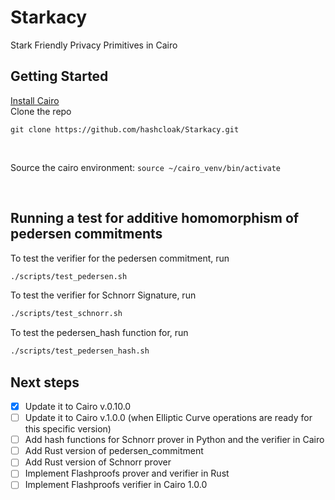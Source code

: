 # Starkacy
Stark Friendly Privacy Primitives in Cairo

## Getting Started
[Install Cairo](https://www.cairo-lang.org/docs/quickstart.html) <br/>
Clone the repo
```
git clone https://github.com/hashcloak/Starkacy.git 
```
<br/>

Source the cairo environment: `source ~/cairo_venv/bin/activate`

<br/>

## Running a test for additive homomorphism of pedersen commitments

To test the verifier for the pedersen commitment, run
```bash
./scripts/test_pedersen.sh
```
To test the verifier for Schnorr Signature, run
```bash
./scripts/test_schnorr.sh
```

To test the pedersen_hash function for, run
```bash
./scripts/test_pedersen_hash.sh
```

## Next steps
- [x] Update it to Cairo v.0.10.0
- [ ] Update it to Cairo v.1.0.0 (when Elliptic Curve operations are ready for this specific version)
- [ ] Add hash functions for Schnorr prover in Python and the verifier in Cairo
- [ ] Add Rust version of pedersen_commitment
- [ ] Add Rust version of Schnorr prover
- [ ] Implement Flashproofs prover and verifier in Rust
- [ ] Implement Flashproofs verifier in Cairo 1.0.0
